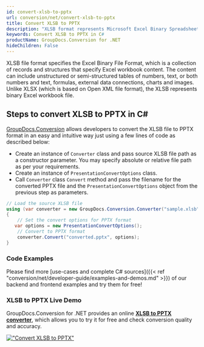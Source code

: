 ```yaml
---
id: convert-xlsb-to-pptx
url: conversion/net/convert-xlsb-to-pptx
title: Convert XLSB to PPTX
description: "XLSB format represents Microsoft Excel Binary Spreadsheet File with .xlsb extension. Learn how to convert XLSB to PPTX file programmatically in C# language using GroupDocs.Conversion for .NET library."
keywords: Convert XLSB to PPTX in C#
productName: GroupDocs.Conversion for .NET
hideChildren: False
---
```


XLSB file format specifies the Excel Binary File Format, which is a collection of records and structures that specify Excel workbook content. The content can include unstructured or semi-structured tables of numbers, text, or both numbers and text, formulas, external data connections, charts and images. Unlike XLSX (which is based on Open XML file format), the XLSB represents binary Excel workbook file.

## Steps to convert XLSB to PPTX in C#

[GroupDocs.Conversion](https://products.groupdocs.com/conversion/net) allows developers to convert the XLSB file to PPTX format in an easy and intuitive way just using a few lines of code as described below:

* Create an instance of `Converter` class and pass source XLSB file path as a constructor parameter. You may specify absolute or relative file path as per your requirements. 
* Create an instance of `PresentationConvertOptions` class.
* Call `Converter` class `Convert` method and pass the filename for the converted PPTX file and the `PresentationConvertOptions` object from the previous step as parameters.

```csharp
// Load the source XLSB file
using (var converter = new GroupDocs.Conversion.Converter("sample.xlsb"))
{
    // Set the convert options for PPTX format
   var options = new PresentationConvertOptions();
    // Convert to PPTX format
    converter.Convert("converted.pptx", options);
}
```

### Code Examples

Please find more [use-cases and complete C# sources]({{< ref "conversion/net/developer-guide/examples-and-demos.md" >}}) of our backend and frontend examples and try them for free!

### XLSB to PPTX Live Demo

GroupDocs.Conversion for .NET provides an online [**XLSB to PPTX converter**](https://products.groupdocs.app/conversion/xlsb-to-pptx), which allows you to try it for free and check conversion quality and accuracy.

[!["Convert XLSB to PPTX"](conversion/net/images/convert-to-pptx/convert-xlsb-to-pptx.png)](https://products.groupdocs.app/conversion/xlsb-to-pptx)